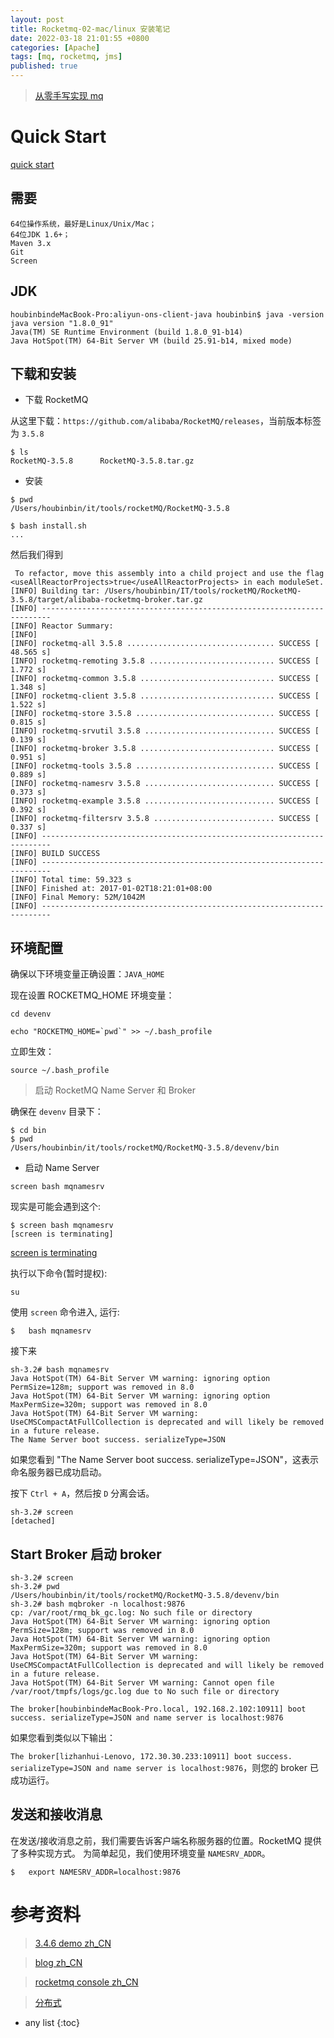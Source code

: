 ```yaml
---
layout: post
title: Rocketmq-02-mac/linux 安装笔记
date: 2022-03-18 21:01:55 +0800
categories: [Apache]
tags: [mq, rocketmq, jms]
published: true
---
```


> [从零手写实现 mq](https://github.com/houbb/mq)

# Quick Start

[quick start](https://github.com/alibaba/RocketMQ/wiki/quick-start)

## 需要

```
64位操作系统，最好是Linux/Unix/Mac；
64位JDK 1.6+；
Maven 3.x
Git
Screen
```

## JDK

```
houbinbindeMacBook-Pro:aliyun-ons-client-java houbinbin$ java -version
java version "1.8.0_91"
Java(TM) SE Runtime Environment (build 1.8.0_91-b14)
Java HotSpot(TM) 64-Bit Server VM (build 25.91-b14, mixed mode)
```

## 下载和安装

- 下载 RocketMQ

从这里下载：`https://github.com/alibaba/RocketMQ/releases`，当前版本标签为 `3.5.8`

```
$ ls
RocketMQ-3.5.8		RocketMQ-3.5.8.tar.gz
```

- 安装

```
$ pwd
/Users/houbinbin/it/tools/rocketMQ/RocketMQ-3.5.8

$ bash install.sh
...
```

然后我们得到

```
 To refactor, move this assembly into a child project and use the flag <useAllReactorProjects>true</useAllReactorProjects> in each moduleSet.
[INFO] Building tar: /Users/houbinbin/IT/tools/rocketMQ/RocketMQ-3.5.8/target/alibaba-rocketmq-broker.tar.gz
[INFO] ------------------------------------------------------------------------
[INFO] Reactor Summary:
[INFO]
[INFO] rocketmq-all 3.5.8 ................................. SUCCESS [ 48.565 s]
[INFO] rocketmq-remoting 3.5.8 ............................ SUCCESS [  1.772 s]
[INFO] rocketmq-common 3.5.8 .............................. SUCCESS [  1.348 s]
[INFO] rocketmq-client 3.5.8 .............................. SUCCESS [  1.522 s]
[INFO] rocketmq-store 3.5.8 ............................... SUCCESS [  0.815 s]
[INFO] rocketmq-srvutil 3.5.8 ............................. SUCCESS [  0.139 s]
[INFO] rocketmq-broker 3.5.8 .............................. SUCCESS [  0.951 s]
[INFO] rocketmq-tools 3.5.8 ............................... SUCCESS [  0.889 s]
[INFO] rocketmq-namesrv 3.5.8 ............................. SUCCESS [  0.373 s]
[INFO] rocketmq-example 3.5.8 ............................. SUCCESS [  0.392 s]
[INFO] rocketmq-filtersrv 3.5.8 ........................... SUCCESS [  0.337 s]
[INFO] ------------------------------------------------------------------------
[INFO] BUILD SUCCESS
[INFO] ------------------------------------------------------------------------
[INFO] Total time: 59.323 s
[INFO] Finished at: 2017-01-02T18:21:01+08:00
[INFO] Final Memory: 52M/1042M
[INFO] ------------------------------------------------------------------------
```

## 环境配置


确保以下环境变量正确设置：```JAVA_HOME```

现在设置 ROCKETMQ_HOME 环境变量：

```
cd devenv

echo "ROCKETMQ_HOME=`pwd`" >> ~/.bash_profile
```

立即生效：

```
source ~/.bash_profile
```

> 启动 RocketMQ Name Server 和 Broker

确保在 ```devenv``` 目录下：

```
$ cd bin
$ pwd
/Users/houbinbin/it/tools/rocketMQ/RocketMQ-3.5.8/devenv/bin
```

- 启动 Name Server

```
screen bash mqnamesrv
```

现实是可能会遇到这个:

```
$ screen bash mqnamesrv
[screen is terminating]
```

[screen is terminating](http://superuser.com/questions/781591/screen-is-terminating-for-non-root)

执行以下命令(暂时提权):

```
su
```

使用 ```screen``` 命令进入, 运行:

```
$   bash mqnamesrv
```

接下来

```
sh-3.2# bash mqnamesrv
Java HotSpot(TM) 64-Bit Server VM warning: ignoring option PermSize=128m; support was removed in 8.0
Java HotSpot(TM) 64-Bit Server VM warning: ignoring option MaxPermSize=320m; support was removed in 8.0
Java HotSpot(TM) 64-Bit Server VM warning: UseCMSCompactAtFullCollection is deprecated and will likely be removed in a future release.
The Name Server boot success. serializeType=JSON
```


如果您看到 "The Name Server boot success. serializeType=JSON"，这表示命名服务器已成功启动。

按下 ```Ctrl + A```，然后按 ```D``` 分离会话。

```
sh-3.2# screen
[detached]
```

## Start Broker 启动 broker


```
sh-3.2# screen
sh-3.2# pwd
/Users/houbinbin/it/tools/rocketMQ/RocketMQ-3.5.8/devenv/bin
sh-3.2# bash mqbroker -n localhost:9876
cp: /var/root/rmq_bk_gc.log: No such file or directory
Java HotSpot(TM) 64-Bit Server VM warning: ignoring option PermSize=128m; support was removed in 8.0
Java HotSpot(TM) 64-Bit Server VM warning: ignoring option MaxPermSize=320m; support was removed in 8.0
Java HotSpot(TM) 64-Bit Server VM warning: UseCMSCompactAtFullCollection is deprecated and will likely be removed in a future release.
Java HotSpot(TM) 64-Bit Server VM warning: Cannot open file /var/root/tmpfs/logs/gc.log due to No such file or directory

The broker[houbinbindeMacBook-Pro.local, 192.168.2.102:10911] boot success. serializeType=JSON and name server is localhost:9876
```

如果您看到类似以下输出：

```The broker[lizhanhui-Lenovo, 172.30.30.233:10911] boot success. serializeType=JSON and name server is localhost:9876```，则您的 broker 已成功运行。

## 发送和接收消息

在发送/接收消息之前，我们需要告诉客户端名称服务器的位置。RocketMQ 提供了多种实现方式。
为简单起见，我们使用环境变量 ```NAMESRV_ADDR```。

```
$   export NAMESRV_ADDR=localhost:9876
```

# 参考资料

> [3.4.6 demo zh_CN](http://blog.csdn.net/crazyxq/article/details/52870502)

> [blog zh_CN](http://blog.csdn.net/crazyxq/article/details/52870502)

> [rocketmq console zh_CN](http://blog.csdn.net/pandajava/article/details/50833878)

> [分布式](http://blog.csdn.net/qq_19244267/article/details/52411883)

* any list
{:toc}